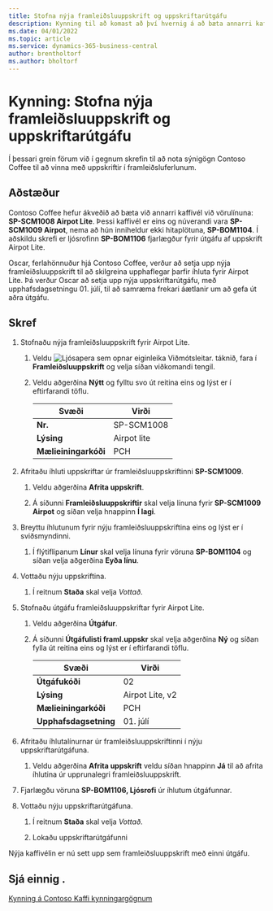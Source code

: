 ```yaml
---
title: Stofna nýja framleiðsluuppskrift og uppskriftarútgáfu
description: Kynning til að komast að því hvernig á að bæta annarri kaffivél við vörulínu Contoso Coffee í Business Central.
ms.date: 04/01/2022
ms.topic: article
ms.service: dynamics-365-business-central
author: brentholtorf
ms.author: bholtorf
---
```

# Kynning: Stofna nýja framleiðsluuppskrift og uppskriftarútgáfu

Í þessari grein förum við í gegnum skrefin til að nota sýnigögn Contoso Coffee til að vinna með uppskriftir í framleiðsluferlunum.  

## Aðstæður

Contoso Coffee hefur ákveðið að bæta við annarri kaffivél við vörulínuna: **SP-SCM1008 Airpot Lite**. Þessi kaffivél er eins og núverandi vara **SP-SCM1009 Airpot**, nema að hún inniheldur ekki hitaplötuna, **SP-BOM1104**. Í aðskildu skrefi er ljósrofinn **SP-BOM1106** fjarlægður fyrir útgáfu af uppskrift Airpot Lite.

Oscar, ferlahönnuður hjá Contoso Coffee, verður að setja upp nýja framleiðsluuppskrift til að skilgreina upphaflegar þarfir íhluta fyrir Airpot Lite. Þá verður Oscar að setja upp nýja uppskriftarútgáfu, með upphafsdagsetningu 01. júlí, til að samræma frekari áætlanir um að gefa út aðra útgáfu.

## Skref

1. Stofnaðu nýja framleiðsluuppskrift fyrir Airpot Lite.

    1. Veldu ![Ljósapera sem opnar eiginleika Viðmótsleitar.](../../media/ui-search/search_small.png "Segðu mér hvað þú vilt gera") táknið, fara í **Framleiðsluuppskrift** og velja síðan viðkomandi tengil.  

    2. Veldu aðgerðina **Nýtt** og fylltu svo út reitina eins og lýst er í eftirfarandi töflu.  

        |Svæði  |Virði  |
        |---------|---------|
        |**Nr.** |SP-SCM1008|
        |**Lýsing** |Airpot lite|
        |**Mælieiningarkóði**|PCH  |

2. Afritaðu íhluti uppskriftar úr framleiðsluuppskriftinni **SP-SCM1009**.

    1. Veldu aðgerðina **Afrita uppskrift**.

    2. Á síðunni **Framleiðsluuppskriftir** skal velja línuna fyrir **SP-SCM1009 Airpot** og síðan velja hnappinn **Í lagi**.

3. Breyttu íhlutunum fyrir nýju framleiðsluuppskriftina eins og lýst er í sviðsmyndinni.

    1. Í flýtiflipanum **Línur** skal velja línuna fyrir vöruna **SP-BOM1104** og síðan velja aðgerðina **Eyða línu**.  

4. Vottaðu nýju uppskriftina.  

    1. Í reitnum **Staða** skal velja *Vottað*.  

5. Stofnaðu útgáfu framleiðsluuppskriftar fyrir Airpot Lite.

    1. Veldu aðgerðina **Útgáfur**.

    2. Á síðunni **Útgáfulisti framl.uppskr** skal velja aðgerðina **Ný** og síðan fylla út reitina eins og lýst er í eftirfarandi töflu.  

        |Svæði  |Virði  |
        |---------|---------|
        |**Útgáfukóði** |02|
        |**Lýsing** |Airpot Lite, v2|
        |**Mælieiningarkóði**|PCH  |  
        |**Upphafsdagsetning**|01. júlí  |  

6. Afritaðu íhlutalínurnar úr framleiðsluuppskriftinni í nýju uppskriftarútgáfuna.

    1. Veldu aðgerðina **Afrita uppskrift** veldu síðan hnappinn **Já** til að afrita íhlutina úr upprunalegri framleiðsluuppskrift.

7. Fjarlægðu vöruna **SP-BOM1106, Ljósrofi** úr íhlutum útgáfunnar.

8. Vottaðu nýju uppskriftarútgáfuna.

    1. Í reitnum **Staða** skal velja *Vottað*.  

    2. Lokaðu uppskriftarútgáfunni

Nýja kaffivélin er nú sett upp sem framleiðsluuppskrift með einni útgáfu.  

## Sjá einnig .

[Kynning á Contoso Kaffi kynningargögnum](../contoso-coffee-intro.md)  
